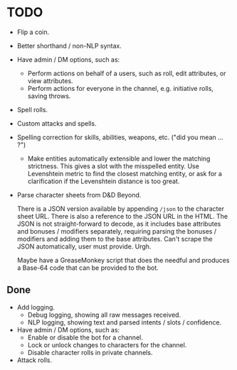 # TODO

- Flip a coin.
- Better shorthand / non-NLP syntax.
- Have admin / DM options, such as:
    - Perform actions on behalf of a users, such as roll, edit attributes, or view attributes.
    - Perform actions for everyone in the channel, e.g. initiative rolls, saving throws.
- Spell rolls.
- Custom attacks and spells.
- Spelling correction for skills, abilities, weapons, etc. ("did you mean ... ?")
  - Make entities automatically extensible and lower the matching strictness.
    This gives a slot with the misspelled entity. Use Levenshtein metric to
    find the closest matching entity, or ask for a clarification if the
    Levenshtein distance is too great.
- Parse character sheets from D&D Beyond.
  
  There is a JSON version available by appending `/json` to the character sheet
  URL. There is also a reference to the JSON URL in the HTML. The JSON is not
  straight-forward to decode, as it includes base attributes and bonuses /
  modifiers separately, requiring parsing the bonuses / modifiers and adding
  them to the base attributes. Can't scrape the JSON automatically, user must
  provide. Urgh.

  Maybe have a GreaseMonkey script that does the needful and produces a Base-64
  code that can be provided to the bot.

## Done

- Add logging.
  - Debug logging, showing all raw messages received.
  - NLP logging, showing text and parsed intents / slots / confidence.
- Have admin / DM options, such as:
    - Enable or disable the bot for a channel.
    - Lock or unlock changes to characters for the channel.
    - Disable character rolls in private channels.
- Attack rolls.
